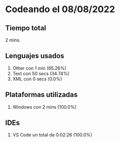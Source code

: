 # Codeando el 08/08/2022

## Tiempo total
2 mins.

## Lenguajes usados
1. Other con 1 min (65.26%)
1. Text con 50 secs (34.74%)
1. XML con 0 secs (0.0%)

## Plataformas utilizadas
1. Windows con 2 mins (100.0%)

## IDEs
1. VS Code un total de 0:02:26 (100.0%)
